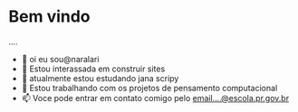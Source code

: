 # Bem vindo
 ....
  
- 👋  oi eu sou@naralari
- 👀 Estou interassada em construir sites
- 🌱 atualmente estou estudando jana scripy
- 💞️ Estou trabalhando com os projetos de pensamento computacional
- 📫 Voce pode entrar em contato comigo pelo email....@escola.pr.gov.br

<!---
naralari/naralari is a ✨ special ✨ repository because its `README.md` (this file) appears on your GitHub profile.
You can click the Preview link to take a look at your changes.
--->
